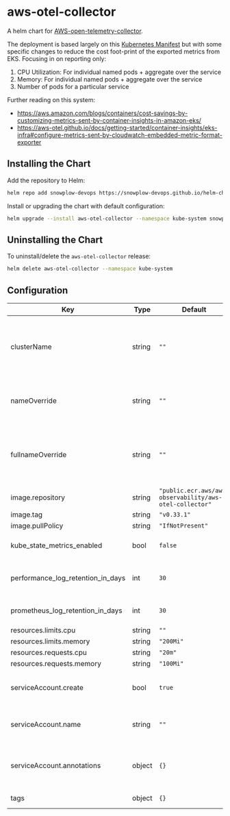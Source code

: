 # aws-otel-collector

A helm chart for [AWS-open-telemetry-collector](https://github.com/aws-observability/aws-otel-collector).

The deployment is based largely on this [Kubernetes Manifest](https://github.com/aws-observability/aws-otel-collector/blob/main/deployment-template/eks/otel-container-insights-infra.yaml) but with some specific changes to reduce the cost foot-print of the exported metrics from EKS.  Focusing in on reporting only:

1. CPU Utilization: For individual named pods + aggregate over the service
2. Memory: For individual named pods + aggregate over the service
3. Number of pods for a particular service

Further reading on this system:

- https://aws.amazon.com/blogs/containers/cost-savings-by-customizing-metrics-sent-by-container-insights-in-amazon-eks/
- https://aws-otel.github.io/docs/getting-started/container-insights/eks-infra#configure-metrics-sent-by-cloudwatch-embedded-metric-format-exporter

## Installing the Chart

Add the repository to Helm:

```bash
helm repo add snowplow-devops https://snowplow-devops.github.io/helm-charts
```

Install or upgrading the chart with default configuration:

```bash
helm upgrade --install aws-otel-collector --namespace kube-system snowplow-devops/aws-otel-collector
```

## Uninstalling the Chart

To uninstall/delete the `aws-otel-collector` release:

```bash
helm delete aws-otel-collector --namespace kube-system
```

## Configuration

| Key | Type | Default | Description |
|-----|------|---------|-------------|
| clusterName | string | `""` | Sets cluster name for log groups and kube label for prometheus metric dimensions |
| nameOverride | string | `""` | Overrides the name given to the deployment (default: .Release.Name) |
| fullnameOverride | string | `""` | Overrides the full-name given to the deployment resources (default: .Release.Name) |
| image.repository | string | `"public.ecr.aws/aws-observability/aws-otel-collector"` | Image to use for deploying |
| image.tag | string | `"v0.33.1"` |  |
| image.pullPolicy | string | `"IfNotPresent"` |  |
| kube_state_metrics_enabled | bool | `false` | Whether to collect kube-state-metrics |
| performance_log_retention_in_days | int | `30` | The retention for performance log group |
| prometheus_log_retention_in_days | int | `30` | The retention for prometheus log group|
| resources.limits.cpu | string | `""` |  |
| resources.limits.memory | string | `"200Mi"` |  |
| resources.requests.cpu | string | `"20m"` |  |
| resources.requests.memory | string | `"100Mi"` |  |
| serviceAccount.create | bool | `true` | Whether to create a service account or not |
| serviceAccount.name | string | `""` | The name of the service account to create or use |
| serviceAccount.annotations | object | `{}` | Optional annotations to be applied to service account |
| tags | object | `{}`| Tags to apply to log groups |
